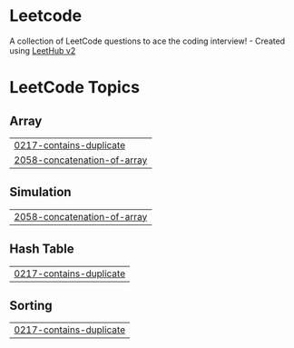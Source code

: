 # Leetcode
A collection of LeetCode questions to ace the coding interview! - Created using [LeetHub v2](https://github.com/arunbhardwaj/LeetHub-2.0)

<!---LeetCode Topics Start-->
# LeetCode Topics
## Array
|  |
| ------- |
| [0217-contains-duplicate](https://github.com/Yaswanthrangu/Leetcode/tree/master/0217-contains-duplicate) |
| [2058-concatenation-of-array](https://github.com/Yaswanthrangu/Leetcode/tree/master/2058-concatenation-of-array) |
## Simulation
|  |
| ------- |
| [2058-concatenation-of-array](https://github.com/Yaswanthrangu/Leetcode/tree/master/2058-concatenation-of-array) |
## Hash Table
|  |
| ------- |
| [0217-contains-duplicate](https://github.com/Yaswanthrangu/Leetcode/tree/master/0217-contains-duplicate) |
## Sorting
|  |
| ------- |
| [0217-contains-duplicate](https://github.com/Yaswanthrangu/Leetcode/tree/master/0217-contains-duplicate) |
<!---LeetCode Topics End-->